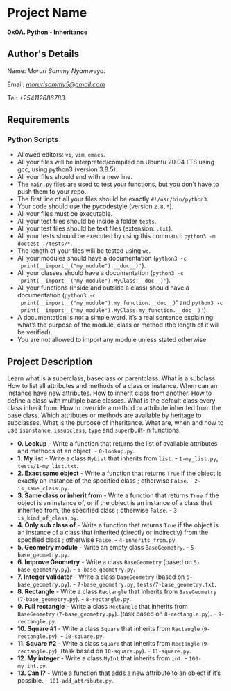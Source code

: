 # Project Name
**0x0A. Python - Inheritance**

## Author's Details
Name: *Moruri Sammy Nyamweya.*

Email: *morurisammy5@gmail.com*

Tel: *+254112686783.*

##  Requirements

### Python Scripts
*   Allowed editors: `vi`, `vim`, `emacs`.
*   All your files will be interpreted/compiled on Ubuntu 20.04 LTS using gcc, using python3 (version 3.8.5).
*   All your files should end with a new line.
*   The `main.py` files are used to test your functions, but you don’t have to push them to your repo.
*   The first line of all your files should be exactly `#!/usr/bin/python3`.
*   Your code should use the pycodestyle (version `2.8.*`).
*   All your files must be executable.
*   All your test files should be inside a folder `tests`.
*   All your test files should be text files (extension: `.txt`).
*   All your tests should be executed by using this command: `python3 -m doctest ./tests/*`.
*   The length of your files will be tested using `wc`.
*   All your modules should have a documentation (`python3 -c 'print(__import__("my_module").__doc__)'`).
*   All your classes should have a documentation (`python3 -c 'print(__import__("my_module").MyClass.__doc__)'`).
*   All your functions (inside and outside a class) should have a documentation (`python3 -c 'print(__import__("my_module").my_function.__doc__)`' and `python3 -c 'print(__import__("my_module").MyClass.my_function.__doc__)'`).
*   A documentation is not a simple word, it’s a real sentence explaining what’s the purpose of the module, class or method (the length of it will be verified).
*   You are not allowed to import any module unless stated otherwise.


## Project Description
Learn what is a superclass, baseclass or parentclass.
What is a subclass.
How to list all attributes and methods of a class or instance.
When can an instance have new attributes.
How to inherit class from another.
How to define a class with multiple base classes.
What is the default class every class inherit from.
How to override a method or attribute inherited from the base class.
Which attributes or methods are available by heritage to subclasses.
What is the purpose of inheritance.
What are, when and how to use `isinstance`, `issubclass`, `type` and `super`built-in functions.


* **0. Lookup** - Write a function that returns the list of available attributes and methods of an object. - `0-lookup.py`.
* **1. My list** - Write a class `MyList` that inherits from `list`. - `1-my_list.py`,` tests/1-my_list.txt`.
* **2. Exact same object** - Write a function that returns `True` if the object is exactly an instance of the specified class ; otherwise `False`. - `2-is_same_class.py`.
* **3. Same class or inherit from** - Write a function that returns `True` if the object is an instance of, or if the object is an instance of a class that inherited from, the specified class ; otherwise `False`. - `3-is_kind_of_class.py`.
* **4. Only sub class of** - Write a function that returns `True` if the object is an instance of a class that inherited (directly or indirectly) from the specified class ; otherwise `False`. - `4-inherits_from.py`.
* **5. Geometry module** - Write an empty class `BaseGeometry`. - `5-base_geometry.py`.
* **6. Improve Geometry** - Write a class `BaseGeometry` (based on `5-base_geometry.py`). - `6-base_geometry.py`.
* **7. Integer validator** - Write a class `BaseGeometry` (based on `6-base_geometry.py`). - `7-base_geometry.py`, `tests/7-base_geometry.txt`.
* **8. Rectangle** - Write a class `Rectangle` that inherits from `BaseGeometry` (`7-base_geometry.py`). - `8-rectangle.py`.
* **9. Full rectangle** - Write a class `Rectangle` that inherits from `BaseGeometry` (`7-base_geometry.py`). (task based on `8-rectangle.py`). - `9-rectangle.py`.
* **10. Square #1** - Write a class `Square` that inherits from `Rectangle` (`9-rectangle.py`). - `10-square.py`.
* **11. Square #2** - Write a class `Square` that inherits from `Rectangle` (`9-rectangle.py`). (task based on `10-square.py`). - `11-square.py`.
* **12. My integer** - Write a class `MyInt` that inherits from `int`. - `100-my_int.py`.
* **13. Can I?** - Write a function that adds a new attribute to an object if it’s possible. - `101-add_attribute.py`.
